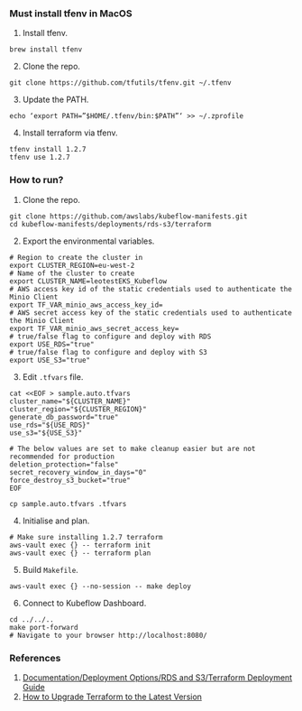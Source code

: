 ### Must install tfenv in MacOS
1. Install tfenv.
```
brew install tfenv
```
2. Clone the repo.
```
git clone https://github.com/tfutils/tfenv.git ~/.tfenv
```
3. Update the PATH.
```
echo ‘export PATH=”$HOME/.tfenv/bin:$PATH”‘ >> ~/.zprofile
```
4. Install terraform via tfenv.
```
tfenv install 1.2.7
tfenv use 1.2.7
```

### How to run?
1. Clone the repo.
```
git clone https://github.com/awslabs/kubeflow-manifests.git
cd kubeflow-manifests/deployments/rds-s3/terraform
```
2. Export the environmental variables.
```
# Region to create the cluster in
export CLUSTER_REGION=eu-west-2
# Name of the cluster to create
export CLUSTER_NAME=leotestEKS_Kubeflow
# AWS access key id of the static credentials used to authenticate the Minio Client
export TF_VAR_minio_aws_access_key_id=
# AWS secret access key of the static credentials used to authenticate the Minio Client
export TF_VAR_minio_aws_secret_access_key=
# true/false flag to configure and deploy with RDS
export USE_RDS="true"
# true/false flag to configure and deploy with S3
export USE_S3="true"
```
3. Edit `.tfvars` file.
```
cat <<EOF > sample.auto.tfvars
cluster_name="${CLUSTER_NAME}"
cluster_region="${CLUSTER_REGION}"
generate_db_password="true"
use_rds="${USE_RDS}"
use_s3="${USE_S3}"

# The below values are set to make cleanup easier but are not recommended for production
deletion_protection="false"
secret_recovery_window_in_days="0"
force_destroy_s3_bucket="true"
EOF

cp sample.auto.tfvars .tfvars
```
4. Initialise and plan.
```
# Make sure installing 1.2.7 terraform
aws-vault exec {} -- terraform init
aws-vault exec {} -- terraform plan
```
5. Build `Makefile`.
```
aws-vault exec {} --no-session -- make deploy
```
6. Connect to Kubeflow Dashboard.
```
cd ../../..
make port-forward
# Navigate to your browser http://localhost:8080/
```

### References
1. [Documentation/Deployment Options/RDS and S3/Terraform Deployment Guide](https://awslabs.github.io/kubeflow-manifests/docs/deployment/rds-s3/guide-terraform/)
2. [How to Upgrade Terraform to the Latest Version](https://spacelift.io/blog/terraform-version-upgrade)
